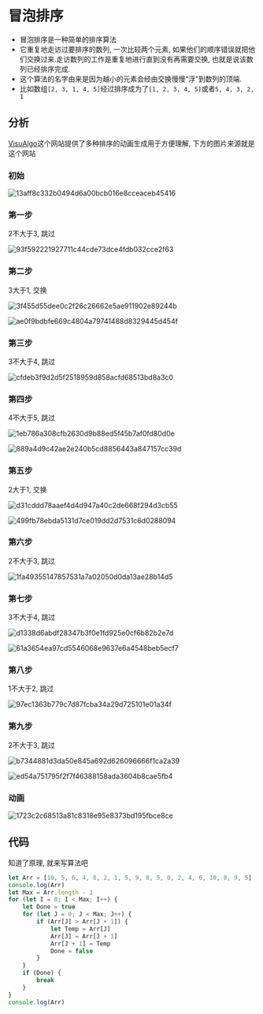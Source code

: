 # 冒泡排序

* 冒泡排序是一种简单的排序算法
* 它重复地走访过要排序的数列, 一次比较两个元素, 如果他们的顺序错误就把他们交换过来.走访数列的工作是重复地进行直到没有再需要交换, 也就是说该数列已经排序完成.
* 这个算法的名字由来是因为越小的元素会经由交换慢慢“浮”到数列的顶端.
* 比如数组`[2, 3, 1, 4, 5]`经过排序成为了`[1, 2, 3, 4, 5]`或者`5, 4, 3, 2, 1`

## 分析

[VisuAlgo](//visualgo.net/zh/sorting)这个网站提供了多种排序的动画生成用于方便理解, 下方的图片来源就是这个网站

### 初始

![13aff8c332b0494d6a00bcb016e8cceaceb45416](Assets/13aff8c332b0494d6a00bcb016e8cceaceb45416.png)

### 第一步

2不大于3, 跳过

![93f592221927711c44cde73dce4fdb032cce2f63](Assets/93f592221927711c44cde73dce4fdb032cce2f63.png)

### 第二步

3大于1, 交换

![3f455d55dee0c2f26c26662e5ae911902e89244b](Assets/3f455d55dee0c2f26c26662e5ae911902e89244b.png)

![ae0f9bdbfe669c4804a79741488d8329445d454f](Assets/ae0f9bdbfe669c4804a79741488d8329445d454f.png)

### 第三步

3不大于4, 跳过

![cfdeb3f9d2d5f2518959d858acfd68513bd8a3c0](Assets/cfdeb3f9d2d5f2518959d858acfd68513bd8a3c0.png)

### 第四步

4不大于5, 跳过

![1eb786a308cfb2630d9b88ed5f45b7af0fd80d0e](Assets/1eb786a308cfb2630d9b88ed5f45b7af0fd80d0e.png)

![889a4d9c42ae2e240b5cd8856443a847157cc39d](Assets/889a4d9c42ae2e240b5cd8856443a847157cc39d.png)

### 第五步

2大于1, 交换

![d31cddd78aaef4d4d947a40c2de668f294d3cb55](Assets/d31cddd78aaef4d4d947a40c2de668f294d3cb55.png)

![499fb78ebda5131d7ce019dd2d7531c6d0288094](Assets/499fb78ebda5131d7ce019dd2d7531c6d0288094.png)

### 第六步

2不大于3, 跳过

![1fa49355147857531a7a02050d0da13ae28b14d5](Assets/1fa49355147857531a7a02050d0da13ae28b14d5.png)

### 第七步

3不大于4, 跳过

![d1338d6abdf28347b3f0e1fd925e0cf6b82b2e7d](Assets/d1338d6abdf28347b3f0e1fd925e0cf6b82b2e7d.png)

![61a3654ea97cd5546068e9637e6a4548beb5ecf7](Assets/61a3654ea97cd5546068e9637e6a4548beb5ecf7.png)

### 第八步

1不大于2, 跳过

![97ec1363b779c7d87fcba34a29d725101e01a34f](Assets/97ec1363b779c7d87fcba34a29d725101e01a34f.png)

### 第九步

2不大于3, 跳过

![b7344881d3da50e845a692d626096666f1ca2a39](Assets/b7344881d3da50e845a692d626096666f1ca2a39.png)

![ed54a751795f2f7f46388158ada3604b8cae5fb4](Assets/ed54a751795f2f7f46388158ada3604b8cae5fb4.png)

### 动画

![1723c2c68513a81c8318e95e8373bd195fbce8ce](Assets/1723c2c68513a81c8318e95e8373bd195fbce8ce.gif)

## 代码

知道了原理, 就来写算法吧

```js
let Arr = [10, 5, 6, 4, 8, 2, 1, 5, 9, 8, 5, 0, 2, 4, 6, 10, 8, 9, 5]
console.log(Arr)
let Max = Arr.length - 1
for (let I = 0; I < Max; I++) {
    let Done = true
    for (let J = 0; J < Max; J++) {
        if (Arr[J] > Arr[J + 1]) {
            let Temp = Arr[J]
            Arr[J] = Arr[J + 1]
            Arr[J + 1] = Temp
            Done = false
        }
    }
    if (Done) {
        break
    }
}
console.log(Arr)
```

